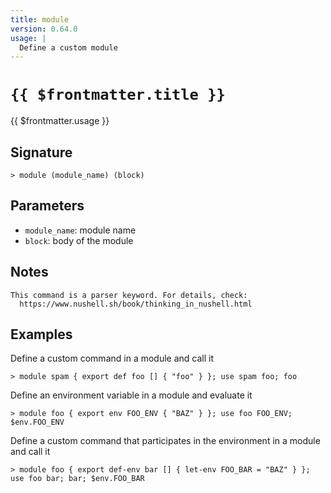 ```yaml
---
title: module
version: 0.64.0
usage: |
  Define a custom module
---
```


# <code>{{ $frontmatter.title }}</code>

<div style='white-space: pre-wrap;'>{{ $frontmatter.usage }}</div>

## Signature

```> module (module_name) (block)```

## Parameters

 -  `module_name`: module name
 -  `block`: body of the module

## Notes
```text
This command is a parser keyword. For details, check:
  https://www.nushell.sh/book/thinking_in_nushell.html
```
## Examples

Define a custom command in a module and call it
```shell
> module spam { export def foo [] { "foo" } }; use spam foo; foo
```

Define an environment variable in a module and evaluate it
```shell
> module foo { export env FOO_ENV { "BAZ" } }; use foo FOO_ENV; $env.FOO_ENV
```

Define a custom command that participates in the environment in a module and call it
```shell
> module foo { export def-env bar [] { let-env FOO_BAR = "BAZ" } }; use foo bar; bar; $env.FOO_BAR
```
